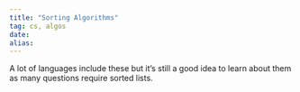 ```yaml
---
title: "Sorting Algorithms"
tag: cs, algos
date: 
alias:
---
```


A lot of languages include these but it’s still a good idea to learn about them as many questions require sorted lists.